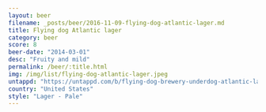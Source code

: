 ```yaml
---
layout: beer
filename: _posts/beer/2016-11-09-flying-dog-atlantic-lager.md
title: Flying dog Atlantic lager
category: beer
score: 8
beer-date: "2014-03-01"
desc: "Fruity and mild"
permalink: /beer/:title.html
img: /img/list/flying-dog-atlantic-lager.jpeg
untappd: "https://untappd.com/b/flying-dog-brewery-underdog-atlantic-lager/109771"
country: "United States"
style: "Lager - Pale"
---
```

